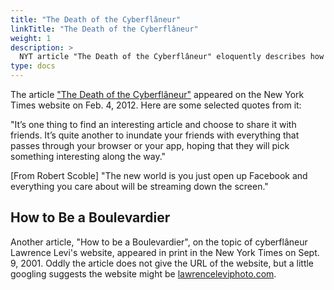 ```yaml
---
title: "The Death of the Cyberflâneur"
linkTitle: "The Death of the Cyberflâneur"
weight: 1
description: >
  NYT article "The Death of the Cyberflâneur" eloquently describes how mainstream brokers of the web and social media have impoverished the exchange of user-generated content. Mashweb to the rescue?
type: docs
---
```


The article ["The Death of the Cyberflâneur"](https://www.nytimes.com/2012/02/05/opinion/sunday/the-death-of-the-cyberflaneur.html) appeared on the New York Times website on Feb. 4, 2012. Here are some selected quotes from it:

"It’s one thing to find an interesting article and choose to share it with friends. It’s quite another to inundate your friends with everything that passes through your browser or your app, hoping that they will pick something interesting along the way."

[From Robert Scoble] "The new world is you just open up Facebook and everything you care about will be streaming down the screen."

## How to Be a Boulevardier

Another article, "How to be a Boulevardier", on the topic of cyberflâneur Lawrence Levi's website, appeared in print in the New York Times on Sept. 9, 2001. Oddly the article does not give the URL of the website, but a little googling suggests the website might be [lawrenceleviphoto.com](https://lawrenceleviphoto.com/).
